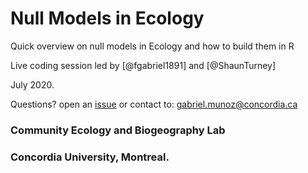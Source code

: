 # Null Models in Ecology

Quick overview on  null models in Ecology and how to build them in R  

Live coding session led by [@fgabriel1891] and [@ShaunTurney]

July 2020. 

Questions? open an [issue](https://github.com/lessardlab/NullModels1/issues/new) or contact to: 
gabriel.munoz@concordia.ca 


### Community Ecology and Biogeography Lab
### Concordia University, Montreal. 
